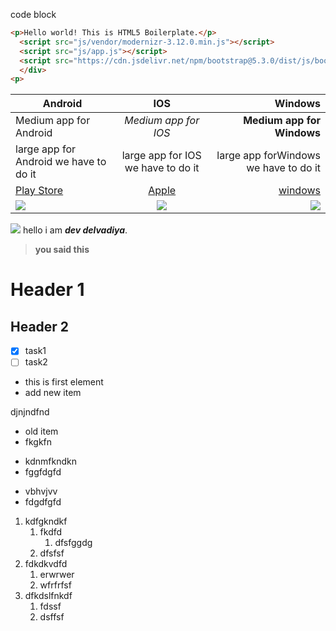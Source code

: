 code block
``` html
<p>Hello world! This is HTML5 Boilerplate.</p>
  <script src="js/vendor/modernizr-3.12.0.min.js"></script>
  <script src="js/app.js"></script>
  <script src="https://cdn.jsdelivr.net/npm/bootstrap@5.3.0/dist/js/bootstrap.bundle.min.js" integrity="sha384-geWF76RCwLtnZ8qwWowPQNguL3RmwHVBC9FhGdlKrxdiJJigb/j/68SIy3Te4Bkz" crossorigin="anonymous"></script>
  </div>
<p>
````


Android | IOS | Windows
--- | :---: | ---:
Medium app for Android | *Medium app for IOS* | **Medium app for Windows**
large app for Android we have to do it | large app for IOS we have to do it | large app forWindows we have to do it
[Play Store](https://play.google.com/store/games?utm_source=apac_med&hl=en-IN&utm_medium=hasem&utm_content=Jun1223&utm_campaign=Evergreen&pcampaignid=MKT-EDR-apac-in-1003227-med-hasem-py-Evergreen-Jun1223-Text_Search_BKWS-BKWS%7CONSEM_kwid_43700076784774234_creativeid_480977734961_device_c&gclid=EAIaIQobChMI1KyRhKv3_wIV9JNmAh3fNQHFEAAYASAAEgK9XvD_BwE&gclsrc=aw.ds) | [Apple](https://www.apple.com/in/safari/) | [windows](https://www.microsoft.com/en-us/windows?r=1)
![](https://www.freepnglogos.com/uploads/android-logo-png/android-logo-healthy-information-5.png) | ![](https://wallpapers.com/images/hd/apple-logo-scenery-y6hr6uenmn8eru5o.jpg) | ![](https://upload.wikimedia.org/wikipedia/commons/thumb/5/5f/Windows_logo_-_2012.svg/1024px-Windows_logo_-_2012.svg.png)

[![](https://img.youtube.com/vi/PQsJR8ci3J0/maxresdefault.jpg)](https://youtu.be/PQsJR8ci3J0)
hello i am **_dev delvadiya_**.

> **you said this**

# Header 1
## Header 2
+ [x] task1
+ [ ] task2
- this is first element
- add new item

djnjndfnd

+ old item
+ fkgkfn
- kdnmfkndkn
- fggfdgfd
* vbhvjvv
* fdgdfgfd
1. kdfgkndkf
   1. fkdfd
      1. dfsfggdg
   3. dfsfsf
2. fdkdkvdfd
   1. erwrwer
   2. wfrfrfsf
4. dfkdslfnkdf
   1. fdssf
   2. dsffsf
